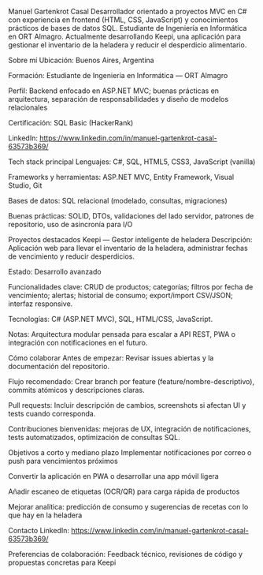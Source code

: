 Manuel Gartenkrot Casal
Desarrollador orientado a proyectos MVC en C# con experiencia en frontend (HTML, CSS, JavaScript) y conocimientos prácticos de bases de datos SQL. Estudiante de Ingeniería en Informática en ORT Almagro. Actualmente desarrollando Keepi, una aplicación para gestionar el inventario de la heladera y reducir el desperdicio alimentario.

Sobre mí
Ubicación: Buenos Aires, Argentina

Formación: Estudiante de Ingeniería en Informática — ORT Almagro

Perfil: Backend enfocado en ASP.NET MVC; buenas prácticas en arquitectura, separación de responsabilidades y diseño de modelos relacionales

Certificación: SQL Basic (HackerRank)

LinkedIn: https://www.linkedin.com/in/manuel-gartenkrot-casal-63573b369/

Tech stack principal
Lenguajes: C#, SQL, HTML5, CSS3, JavaScript (vanilla)

Frameworks y herramientas: ASP.NET MVC, Entity Framework, Visual Studio, Git

Bases de datos: SQL relacional (modelado, consultas, migraciones)

Buenas prácticas: SOLID, DTOs, validaciones del lado servidor, patrones de repositorio, uso de asincronía para I/O

Proyectos destacados
Keepi — Gestor inteligente de heladera
Descripción: Aplicación web para llevar el inventario de la heladera, administrar fechas de vencimiento y reducir desperdicios.

Estado: Desarrollo avanzado

Funcionalidades clave: CRUD de productos; categorías; filtros por fecha de vencimiento; alertas; historial de consumo; export/import CSV/JSON; interfaz responsive.

Tecnologías: C# (ASP.NET MVC), SQL, HTML/CSS, JavaScript.

Notas: Arquitectura modular pensada para escalar a API REST, PWA o integración con notificaciones en el futuro.

Cómo colaborar
Antes de empezar: Revisar issues abiertas y la documentación del repositorio.

Flujo recomendado: Crear branch por feature (feature/nombre-descriptivo), commits atómicos y descripciones claras.

Pull requests: Incluir descripción de cambios, screenshots si afectan UI y tests cuando corresponda.

Contribuciones bienvenidas: mejoras de UX, integración de notificaciones, tests automatizados, optimización de consultas SQL.

Objetivos a corto y mediano plazo
Implementar notificaciones por correo o push para vencimientos próximos

Convertir la aplicación en PWA o desarrollar una app móvil ligera

Añadir escaneo de etiquetas (OCR/QR) para carga rápida de productos

Mejorar analítica: predicción de consumo y sugerencias de recetas con lo que hay en la heladera

Contacto
LinkedIn: https://www.linkedin.com/in/manuel-gartenkrot-casal-63573b369/

Preferencias de colaboración: Feedback técnico, revisiones de código y propuestas concretas para Keepi
